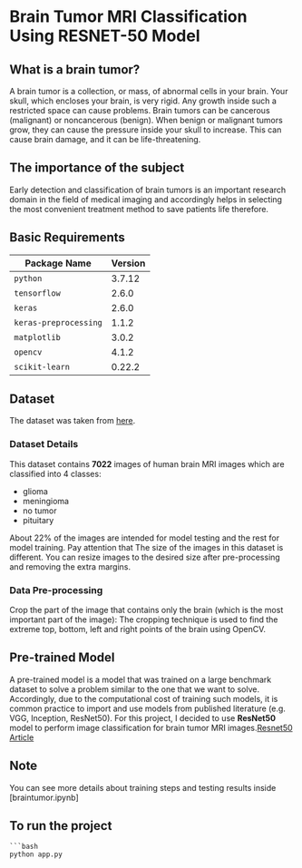 # Brain Tumor MRI Classification Using RESNET-50 Model

## What is a brain tumor?

A brain tumor is a collection, or mass, of abnormal cells in your brain. Your skull, which encloses your brain, is very rigid. Any growth inside such a restricted space can cause problems. Brain tumors can be cancerous (malignant) or noncancerous (benign). When benign or malignant tumors grow, they can cause the pressure inside your skull to increase. This can cause brain damage, and it can be life-threatening.

## The importance of the subject

Early detection and classification of brain tumors is an important research domain in the field of medical imaging and accordingly helps in selecting the most convenient treatment method to save patients life therefore.

## Basic Requirements

| **Package Name**      | **Version** |
| --------------------- | ----------- |
| `python`              | 3.7.12      |
| `tensorflow`          | 2.6.0       |
| `keras`               | 2.6.0       |
| `keras-preprocessing` | 1.1.2       |
| `matplotlib`          | 3.0.2       |
| `opencv`              | 4.1.2       |
| `scikit-learn`        | 0.22.2      |

## Dataset

The dataset was taken from [here](https://www.kaggle.com/masoudnickparvar/brain-tumor-mri-dataset).

### Dataset Details

This dataset contains **7022** images of human brain MRI images which are classified into 4 classes:

- glioma
- meningioma
- no tumor
- pituitary

About 22% of the images are intended for model testing and the rest for model training.
Pay attention that The size of the images in this dataset is different. You can resize images to the desired size after pre-processing and removing the extra margins.

### Data Pre-processing

Crop the part of the image that contains only the brain (which is the most important part of the image): The cropping technique is used to find the extreme top, bottom, left and right points of the brain using OpenCV.


## Pre-trained Model

A pre-trained model is a model that was trained on a large benchmark dataset to solve a problem similar to the one that we want to solve. Accordingly, due to the computational cost of training such models, it is common practice to import and use models from published literature (e.g. VGG, Inception, ResNet50). For this project, I decided to use **ResNet50** model to perform image classification for brain tumor MRI images.[Resnet50 Article](https://arxiv.org/abs/1512.03385)

## Note
You can see more details about training steps and testing results inside [braintumor.ipynb]


## To run the project 
    ```bash
    python app.py
